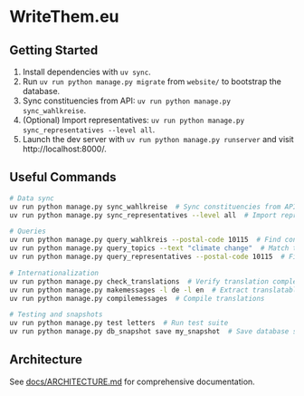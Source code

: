# WriteThem.eu

## Getting Started
1. Install dependencies with `uv sync`.
2. Run `uv run python manage.py migrate` from `website/` to bootstrap the database.
3. Sync constituencies from API: `uv run python manage.py sync_wahlkreise`.
4. (Optional) Import representatives: `uv run python manage.py sync_representatives --level all`.
5. Launch the dev server with `uv run python manage.py runserver` and visit http://localhost:8000/.

## Useful Commands
```bash
# Data sync
uv run python manage.py sync_wahlkreise  # Sync constituencies from API
uv run python manage.py sync_representatives --level all  # Import representatives

# Queries
uv run python manage.py query_wahlkreis --postal-code 10115  # Find constituency
uv run python manage.py query_topics --text "climate change"  # Match topics
uv run python manage.py query_representatives --postal-code 10115  # Find reps

# Internationalization
uv run python manage.py check_translations  # Verify translation completeness
uv run python manage.py makemessages -l de -l en  # Extract translatable strings
uv run python manage.py compilemessages  # Compile translations

# Testing and snapshots
uv run python manage.py test letters  # Run test suite
uv run python manage.py db_snapshot save my_snapshot  # Save database state
```

## Architecture
See [docs/ARCHITECTURE.md](docs/ARCHITECTURE.md) for comprehensive documentation.
